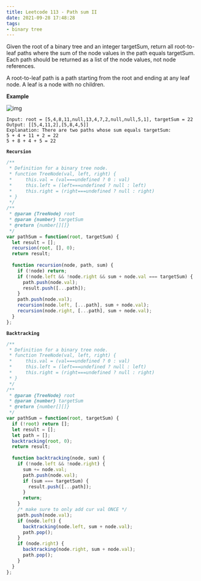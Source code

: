 ```yaml
---
title: Leetcode 113 - Path sum II
date: 2021-09-28 17:48:28
tags:
- binary tree
---
```


Given the root of a binary tree and an integer targetSum, return all root-to-leaf paths where the sum of the node values in the path equals targetSum. Each path should be returned as a list of the node values, not node references.

A root-to-leaf path is a path starting from the root and ending at any leaf node. A leaf is a node with no children.

**Example**

![img](https://assets.leetcode.com/uploads/2021/01/18/pathsumii1.jpg)
```
Input: root = [5,4,8,11,null,13,4,7,2,null,null,5,1], targetSum = 22
Output: [[5,4,11,2],[5,8,4,5]]
Explanation: There are two paths whose sum equals targetSum:
5 + 4 + 11 + 2 = 22
5 + 8 + 4 + 5 = 22
```

**`Recursion`**
```javascript
/**
 * Definition for a binary tree node.
 * function TreeNode(val, left, right) {
 *     this.val = (val===undefined ? 0 : val)
 *     this.left = (left===undefined ? null : left)
 *     this.right = (right===undefined ? null : right)
 * }
 */
/**
 * @param {TreeNode} root
 * @param {number} targetSum
 * @return {number[][]}
 */
var pathSum = function(root, targetSum) {
  let result = [];
  recursion(root, [], 0);
  return result;
  
  function recursion(node, path, sum) {
    if (!node) return;
    if (!node.left && !node.right && sum + node.val === targetSum) {
      path.push(node.val);
      result.push([...path]);
    }
    path.push(node.val);
    recursion(node.left, [...path], sum + node.val);
    recursion(node.right, [...path], sum + node.val);
  }
};
```

**`Backtracking`**
```javascript
/**
 * Definition for a binary tree node.
 * function TreeNode(val, left, right) {
 *     this.val = (val===undefined ? 0 : val)
 *     this.left = (left===undefined ? null : left)
 *     this.right = (right===undefined ? null : right)
 * }
 */
/**
 * @param {TreeNode} root
 * @param {number} targetSum
 * @return {number[][]}
 */
var pathSum = function(root, targetSum) {
  if (!root) return [];
  let result = [];
  let path = [];
  backtracking(root, 0);
  return result;
  
  function backtracking(node, sum) {
    if (!node.left && !node.right) {
      sum += node.val;
      path.push(node.val);
      if (sum === targetSum) {
        result.push([...path]);
      }
      return;
    }
    /* make sure to only add cur val ONCE */
    path.push(node.val);
    if (node.left) {
      backtracking(node.left, sum + node.val);
      path.pop();
    }
    if (node.right) {
      backtracking(node.right, sum + node.val);
      path.pop();
    }
  }
};
```